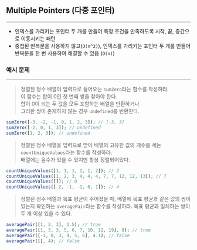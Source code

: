 ## Multiple Pointers (다중 포인터)

---

- 인덱스를 가리키는 포인터 두 개를 만들어 특정 조건을 만족하도록 시작, 끝, 중간으로 이동시키는 패턴
- 중첩된 반복문을 사용하지 않고(`O(n^2)`), 인덱스를 가리키는 포인터 두 개를 만들어 반복문을 한 번 사용하여 해결할 수 있음 (`O(n)`)

### 예시 문제

---

> 정렬된 정수 배열이 입력으로 들어오는 `sumZero`라는 함수를 작성하라. <br/>
> 이 함수는 합이 0인 첫 번째 쌍을 찾아야 한다. <br/>
> 합이 0이 되는 두 값을 모두 포함하는 배열을 반환하거나 <br/>
> 그러한 쌍이 존재하지 않는 경우 `undefined`를 반환한다.

```javascript
sumZero([-3, -2, -1, 0, 1, 2, 3]); // [-3, 3]
sumZero([-2, 0, 1, 3]); // undefined
sumZero([1, 2, 3]); // undefined
```

> 정렬된 정수 배열을 입력으로 받아 배열의 고유한 값의 개수를 세는 `countUniqueValues`라는 함수를 작성하라. <br/>
> 배열에는 음수가 있을 수 있지만 항상 정렬되어있다.

```javascript
countUniqueValues([1, 1, 1, 1, 1, 2]); // 2
countUniqueValues([1, 2, 3, 4, 4, 4, 7, 7, 12, 12, 13]); // 7
countUniqueValues([]); // 0
countUniqueValues([-2, -1, -1, 0, 1]); // 4
```

> 정렬된 정수 배열과 목표 평균이 주어졌을 때, 배열에 목표 평균과 같은 값의 쌍이 있는지 확인하는 `averagePair`라는 함수를 작성하라. 목표 평균과 일치하는 쌍이 두 개 이상 있을 수 있다.

```javascript
averagePair([1, 2, 3], 2.5); // true
averagePair([1, 3, 3, 5, 6, 7, 10, 12, 19], 8); // true
averagePair([-1, 0, 3, 4, 5, 6], 4.1); // false
averagePair([], 4); // false
```
